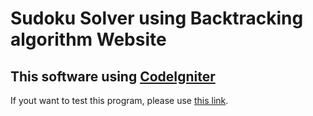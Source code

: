 # Sudoku Solver using Backtracking algorithm Website

## This software using [CodeIgniter](https://codeigniter.com)

If yout want to test this program, please use [this link]([https://codeigniter.com](https://sudoku.fatkurproject.my.id/)).
